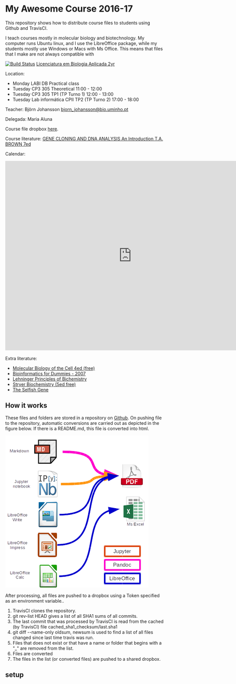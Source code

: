 # My Awesome Course 2016-17

This repository shows how to distribute course files to students using Github and TravisCI.

I teach courses mostly in molecular biology and biotechnology. 
My computer runs Ubuntu linux, and I use the LibreOffice package, while my students mostly use Windows or Macs with Ms Office.
This means that files that I make are not always compatible with  
 

[![Build Status](https://travis-ci.org/BjornFJohansson/TravisSlideProcessor.svg?branch=master)](https://travis-ci.org/BjornFJohansson/TravisSlideProcessor)
[Licenciatura em Biologia Aplicada 2yr](http://www.bio.uminho.pt/Default.aspx?tabid=7&pageid=112&lang=pt-PT)

Location:
  
- Monday  LABI DB Practical class
- Tuesday CP3 305 Theoretical 11:00 - 12:00
- Tuesday CP3 305 TP1 (TP Turno 1) 12:00 - 13:00
- Tuesday Lab informática CPII TP2 (TP Turno 2) 17:00 - 18:00

Teacher: Björn Johansson <bjorn_johansson@bio.uminho.pt>

Delegada: Maria Aluna

Course file dropbox [here](https://www.dropbox.com/sh/a4vwd1ux8h81mg8/AADceqVoh96TOCaNwUZvI976a?dl=0).

Course literature: [GENE CLONING AND DNA ANALYSIS An Introduction T.A. BROWN 7ed](http://bcs.wiley.com/he-bcs/Books?action=index&bcsId=9980&itemId=1119072573)

Calendar:

<iframe src="https://calendar.google.com/calendar/embed?mode=WEEK&amp;height=600&amp;wkst=2&amp;bgcolor=%23FFFFFF&amp;src=e2fuohav3fujq4fu83ea6orbkk%40group.calendar.google.com&amp;color=%2329527A&amp;ctz=Europe%2FLisbon" style="border-width:0" width="800" height="600" frameborder="0" scrolling="no"></iframe>

Extra literature:

* [Molecular Biology of the Cell 4ed (free)](https://www.ncbi.nlm.nih.gov/books/NBK21054/)
* [Bioinformatics for Dummies - 2007](http://eu.wiley.com/WileyCDA/WileyTitle/productCd-0470089857.html)
* [Lehninger Principles of Bichemistry](https://www.amazon.com/Lehninger-Principles-Biochemistry-David-Nelson/dp/1429234148)
* [Stryer Biochemistry (5ed free)](https://www.ncbi.nlm.nih.gov/books/NBK21154/)
* [The Selfish Gene](https://www.amazon.com/Selfish-Gene-Popular-Science/dp/0192860925/ref=cm_cr_arp_d_product_top?ie=UTF8)

## How it works

These files and folders are stored in a repository on [Github](https://github.com).
On pushing file to the repository, automatic conversions are carried out as depicted in the figure below.
If there is a README.md, this file is converted into html.

![scheme](pictures/scheme.png)

After processing, all files are pushed to a dropbox using a Token specified as an environment variable..

1. TravisCI clones the repository.
2. git rev-list HEAD gives a list of all SHA1 sums of all commits.
3. The last commit that was processed by TravisCI is read from the cached (by TravisCI) file cached_sha1_checksum/last.sha1
4. git diff --name-only oldsum, newsum is used to find a list of all files changed since last time travis was run.
5. Files that does not exist or that have a name or folder that begins with a "_" are removed from the list.
6. Files are converted
7. The files in the list (or converted files) are pushed to a shared dropbox.

## setup

